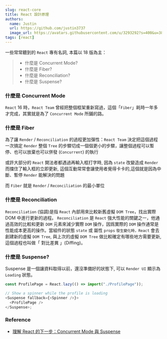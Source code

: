 ```yaml
---
slug: react-core
title: React 設計原理
authors:
  name: Justin
  url: https://github.com/justin3737
  image_url: https://avatars.githubusercontent.com/u/3293292?s=400&u=38043a6390fdf82e3a2058d5a76e44345f8f6327&v=4
tags: [react]
---
```


一些常常聽到的 `React` 專有名詞, 本篇以 18 版為主：

> - 什麼是 Concurrent Mode?
> - 什麼是 Fiber?
> - 什麼是 Reconciliation?
> - 什麼是 Suspense?

### 什麼是 Concurrent Mode

`React` 16 時，`React Team` 曾經把整個框架重新寫過，這個「`Fiber`」耗時一年多才完成，其實就是為了 `Concurrent Mode` 所鋪的路。

### 什麼是 Fiber

為了讓 `Render` / `Reconciliation` 的過程更加彈性：`React Team` 決定把這個過程一次搞定 `Render` 整個 `Tree` 的步驟切成一個個更小的步驟，讓整個過程可以暫停、也可以放棄也可以併發 (`Concurrent`) 的執行

或許大部分的 `React` 開法者都遇過再輸入框打字時, 因為 `state` 改變造成 `Render` 而擋住了輸入框的立即更新, 這個互動常常會讓使用者覺得卡卡的,這個就是因為中斷、暫停 `Render` 能解決的問題

而 `Fiber` 就是 `Render` / `Reconciliation` 的最小單位

### 什麼是 Reconciliation

`Reconciliation` (協調)是指 `React` 內部用來比較新舊虛擬 `DOM Tree`，找出實際 DOM 中進行更新的過程。
`Reconciliation` 是 `React` 強大性能的關鍵之一，他通過高效的比較和更新 `DOM` 元素來減少實際 `DOM` 操作，因爲實際的 `DOM` 操作通常是性能成本更高的操作。當組件的狀態 `state` 或 屬性 `props` `發生變化時，React` 會去創建新的虛擬 `DOM Tree`, 與上次的虛擬 `DOM Tree` 做比較確定有哪些地方需要更新, 這個過程也叫做「 對比差異 」(Diffing)。

### 什麼是 Suspense?

Suspense 是一個讓資料取得以前，還沒準備好的狀態下, 可以 `Render UI` 顯示為 `Loading` 狀態。

```javascript
const ProfilePage = React.lazy(() => import("./ProfilePage"));

// Show a spinner while the profile is loading
<Suspense fallback={<Spinner />}>
  <ProfilePage />
</Suspense>;
```

### Reference

- [理解 React 的下一步：Concurrent Mode 與 Suspense](https://chentsulin.medium.com/%E7%90%86%E8%A7%A3-react-%E7%9A%84%E4%B8%8B%E4%B8%80%E6%AD%A5-concurrent-mode-%E8%88%87-suspense-327b8a3df0fe)

